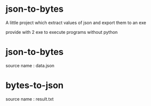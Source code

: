 # json-to-bytes
A little project which extract values of json and export them to an exe

provide with 2 exe to execute programs without python

# json-to-bytes
source name : data.json


# bytes-to-json
source name : result.txt
